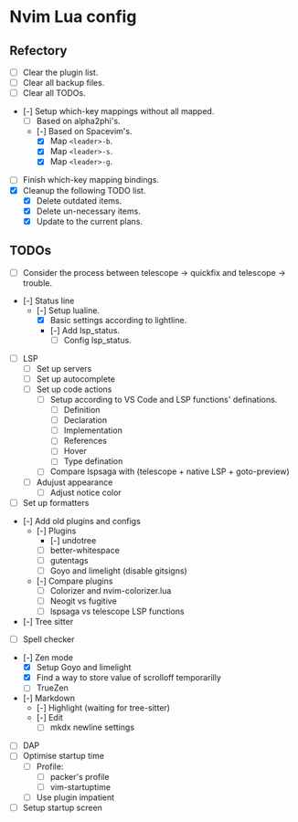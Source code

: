 # Nvim Lua config

## Refectory

- [ ] Clear the plugin list.
- [ ] Clear all backup files.
- [ ] Clear all TODOs.
- [-] Setup which-key mappings without all mapped.
  - [ ] Based on alpha2phi's.
  - [-] Based on Spacevim's.
    - [x] Map `<leader>-b`.
    - [x] Map `<leader>-s`.
    - [x] Map `<leader>-g`.
- [ ] Finish which-key mapping bindings.
- [x] Cleanup the following TODO list.
  - [x] Delete outdated items.
  - [x] Delete un-necessary items.
  - [x] Update to the current plans.

## TODOs

- [ ] Consider the process between telescope -> quickfix and telescope -> trouble.
- [-] Status line
  - [-] Setup lualine.
    - [x] Basic settings according to lightline.
    - [-] Add lsp\_status.
      - [ ] Config lsp\_status.
- [ ] LSP
  - [ ] Set up servers
  - [ ] Set up autocomplete
  - [ ] Set up code actions
    - [ ] Setup according to VS Code and LSP functions' definations.
      - [ ] Definition
      - [ ] Declaration
      - [ ] Implementation
      - [ ] References
      - [ ] Hover
      - [ ] Type defination
    - [ ] Compare lspsaga with (telescope + native LSP + goto-preview)
  - [ ] Adujust appearance
    - [ ] Adjust notice color
- [ ] Set up formatters
- [-] Add old plugins and configs
  - [-] Plugins
    - [-] undotree
    - [ ] better-whitespace
    - [ ] gutentags
    - [ ] Goyo and limelight (disable gitsigns)
  - [-] Compare plugins
    - [ ] Colorizer and nvim-colorizer.lua
    - [ ] Neogit vs fugitive
    - [ ] lspsaga vs telescope LSP functions
- [-] Tree sitter
- [ ] Spell checker
- [-] Zen mode
  - [x] Setup Goyo and limelight
  - [x] Find a way to store value of scrolloff temporarilly
  - [ ] TrueZen
- [-] Markdown
  - [-] Highlight (waiting for tree-sitter)
  - [-] Edit
    - [ ] mkdx newline settings
- [ ] DAP
- [ ] Optimise startup time
  - [ ] Profile:
    - [ ] packer's profile
    - [ ] vim-startuptime
  - [ ] Use plugin impatient
- [ ] Setup startup screen
